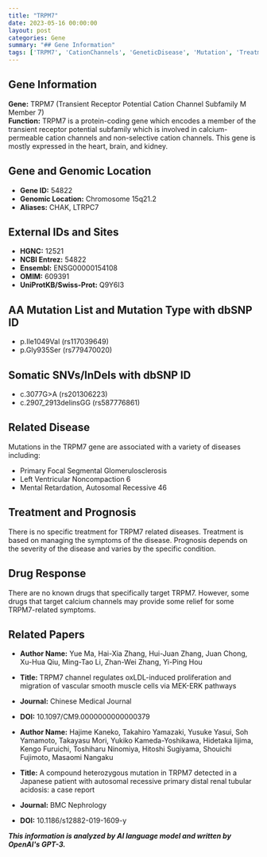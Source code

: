 ```yaml
---
title: "TRPM7"
date: 2023-05-16 00:00:00
layout: post
categories: Gene
summary: "## Gene Information"
tags: ['TRPM7', 'CationChannels', 'GeneticDisease', 'Mutation', 'Treatment', 'Prognosis', 'DrugResponse', 'MedicalResearch']
---
```


## Gene Information
**Gene:** TRPM7 (Transient Receptor Potential Cation Channel Subfamily M Member 7)\
**Function:** TRPM7 is a protein-coding gene which encodes a member of the transient receptor potential subfamily which is involved in calcium-permeable cation channels and non-selective cation channels. This gene is mostly expressed in the heart, brain, and kidney. 

## Gene and Genomic Location
- **Gene ID:** 54822
- **Genomic Location:** Chromosome 15q21.2
- **Aliases:** CHAK, LTRPC7

## External IDs and Sites
- **HGNC:** 12521
- **NCBI Entrez:** 54822
- **Ensembl:** ENSG00000154108
- **OMIM:** 609391
- **UniProtKB/Swiss-Prot:** Q9Y6I3

## AA Mutation List and Mutation Type with dbSNP ID
- p.Ile1049Val (rs117039649)
- p.Gly935Ser (rs779470020)

## Somatic SNVs/InDels with dbSNP ID
- c.3077G>A (rs201306223)
- c.2907_2913delinsGG (rs587776861)

## Related Disease
Mutations in the TRPM7 gene are associated with a variety of diseases including:
- Primary Focal Segmental Glomerulosclerosis
- Left Ventricular Noncompaction 6
- Mental Retardation, Autosomal Recessive 46

## Treatment and Prognosis
There is no specific treatment for TRPM7 related diseases. Treatment is based on managing the symptoms of the disease. Prognosis depends on the severity of the disease and varies by the specific condition. 

## Drug Response
There are no known drugs that specifically target TRPM7. However, some drugs that target calcium channels may provide some relief for some TRPM7-related symptoms. 

## Related Papers
- **Author Name:** Yue Ma, Hai-Xia Zhang, Hui-Juan Zhang, Juan Chong, Xu-Hua Qiu, Ming-Tao Li, Zhan-Wei Zhang, Yi-Ping Hou
- **Title:** TRPM7 channel regulates oxLDL-induced proliferation and migration of vascular smooth muscle cells via MEK-ERK pathways 
- **Journal:** Chinese Medical Journal 
- **DOI:** 10.1097/CM9.0000000000000379

- **Author Name:** Hajime Kaneko, Takahiro Yamazaki, Yusuke Yasui, Soh Yamamoto, Takayasu Mori, Yukiko Kameda-Yoshikawa, Hidetaka Iijima, Kengo Furuichi, Toshiharu Ninomiya, Hitoshi Sugiyama, Shouichi Fujimoto, Masaomi Nangaku
- **Title:** A compound heterozygous mutation in TRPM7 detected in a Japanese patient with autosomal recessive primary distal renal tubular acidosis: a case report 
- **Journal:** BMC Nephrology 
- **DOI:** 10.1186/s12882-019-1609-y

**_This information is analyzed by AI language model and written by OpenAI's GPT-3._**